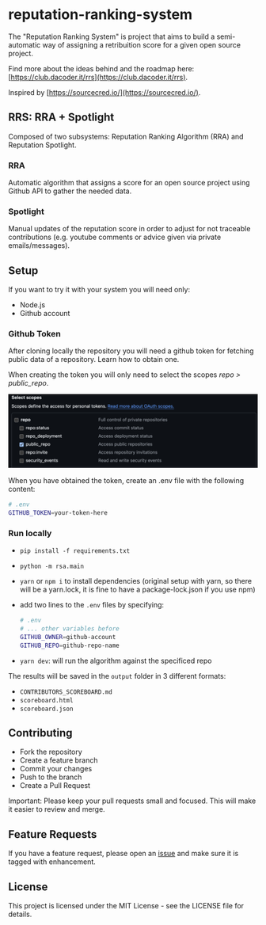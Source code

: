 # reputation-ranking-system

The "Reputation Ranking System" is project that aims to build a semi-automatic way of assigning a retribuition score for a given open source project.

Find more about the ideas behind and the roadmap here: [https://club.dacoder.it/rrs](https://club.dacoder.it/rrs).

Inspired by [https://sourcecred.io/](https://sourcecred.io/).

## RRS: RRA + Spotlight

Composed of two subsystems: Reputation Ranking Algorithm (RRA) and Reputation Spotlight.

### RRA

Automatic algorithm that assigns a score for an open source project using Github API to gather the needed data.

### Spotlight

Manual updates of the reputation score in order to adjust for not traceable contributions (e.g. youtube comments or advice given via private emails/messages).

## Setup

If you want to try it with your system you will need only:

- Node.js
- Github account

### Github Token

After cloning locally the repository you will need a github token for fetching public data of a repository.
Learn how to obtain one.

When creating the token you will only need to select the scopes _repo > public_repo_.

![github token scopes](docs/github-token-scopes.png)

When you have obtained the token, create an .env file with the following content:

```bash
# .env
GITHUB_TOKEN=your-token-here
```

### Run locally

- `pip install -f requirements.txt`
- `python -m rsa.main`

- `yarn` or `npm i` to install dependencies (original setup with yarn, so there will be a yarn.lock, it is fine to have a package-lock.json if you use npm)
- add two lines to the `.env` files by specifying:

  ```bash
  # .env
  # ... other variables before
  GITHUB_OWNER=github-account
  GITHUB_REPO=github-repo-name
  ```

- `yarn dev`: will run the algorithm against the specificed repo

The results will be saved in the `output` folder in 3 different formats:

- `CONTRIBUTORS_SCOREBOARD.md`
- `scoreboard.html`
- `scoreboard.json`

## Contributing

- Fork the repository
- Create a feature branch
- Commit your changes
- Push to the branch
- Create a Pull Request

Important: Please keep your pull requests small and focused. This will make it easier to review and merge.

## Feature Requests

If you have a feature request, please open an [issue](https://github.com/davide97g/reputation-ranking-system/issues) and make sure it is tagged with enhancement.

## License

This project is licensed under the MIT License - see the LICENSE file for details.
